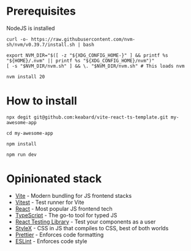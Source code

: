 # Prerequisites

NodeJS is installed

```
curl -o- https://raw.githubusercontent.com/nvm-sh/nvm/v0.39.7/install.sh | bash
```

```
export NVM_DIR="$([ -z "${XDG_CONFIG_HOME-}" ] && printf %s "${HOME}/.nvm" || printf %s "${XDG_CONFIG_HOME}/nvm")"
[ -s "$NVM_DIR/nvm.sh" ] && \. "$NVM_DIR/nvm.sh" # This loads nvm
```

```
nvm install 20
```

# How to install

```
npx degit git@github.com:keabard/vite-react-ts-template.git my-awesome-app
```

```
cd my-awesome-app
```

```
npm install
```

```
npm run dev
```

# Opinionated stack

- [Vite](https://vitejs.dev/) - Modern bundling for JS frontend stacks
- [Vitest](https://vitest.dev/) - Test runner for Vite
- [React](https://react.dev/) - Most popular JS frontend tech
- [TypeScript](https://www.typescriptlang.org/) - The go-to tool for typed JS
- [React Testing Library](https://testing-library.com/docs/react-testing-library/intro/) - Test your components as a user
- [StyleX](https://stylexjs.com/) - CSS in JS that compiles to CSS, best of both worlds
- [Prettier](https://prettier.io/) - Enforces code formatting
- [ESLint](https://eslint.org/) - Enforces code style
